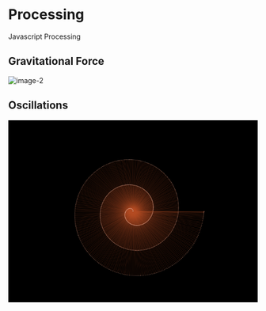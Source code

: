 # Processing
Javascript Processing

## Gravitational Force
![image-2](https://user-images.githubusercontent.com/8282374/125683157-b8a4a559-34f4-4b02-bf69-da34090b7da2.png)

## Oscillations
![image-3](https://github.com/agrawalsourabh/Processing/blob/main/3-Oscillations/oscillations/output.png)
